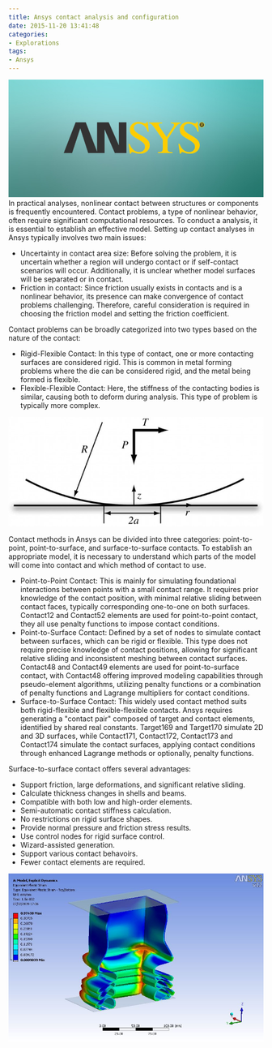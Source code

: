 ```yaml
---
title: Ansys contact analysis and configuration
date: 2015-11-20 13:41:48
categories:
- Explorations
tags:
- Ansys
---
```


![ANSYS](/uploads/images/0000/ANSYS.jpg)
In practical analyses, nonlinear contact between structures or components is frequently encountered. Contact problems, a type of nonlinear behavior, often require significant computational resources. To conduct a analysis, it is essential to establish an effective model. Setting up contact analyses in Ansys typically involves two main issues:

<!-- more -->

* Uncertainty in contact area size: Before solving the problem, it is uncertain whether a region will undergo contact or if self-contact scenarios will occur. Additionally, it is unclear whether model surfaces will be separated or in contact.
* Friction in contact: Since friction usually exists in contacts and is a nonlinear behavior, its presence can make convergence of contact problems challenging. Therefore, careful consideration is required in choosing the friction model and setting the friction coefficient.

Contact problems can be broadly categorized into two types based on the nature of the contact:

* Rigid-Flexible Contact: In this type of contact, one or more contacting surfaces are considered rigid. This is common in metal forming problems where the die can be considered rigid, and the metal being formed is flexible.
* Flexible-Flexible Contact: Here, the stiffness of the contacting bodies is similar, causing both to deform during analysis. This type of problem is typically more complex.

![Model](/uploads/images/2015/AnsysContactAnalysis1.jpg)

Contact methods in Ansys can be divided into three categories: point-to-point, point-to-surface, and surface-to-surface contacts. To establish an appropriate model, it is necessary to understand which parts of the model will come into contact and which method of contact to use.

* Point-to-Point Contact: This is mainly for simulating foundational interactions between points with a small contact range. It requires prior knowledge of the contact position, with minimal relative sliding between contact faces, typically corresponding one-to-one on both surfaces. Contact12 and Contact52 elements are used for point-to-point contact, they all use penalty functions to impose contact conditions.
* Point-to-Surface Contact: Defined by a set of nodes to simulate contact between surfaces, which can be rigid or flexible. This type does not require precise knowledge of contact positions, allowing for significant relative sliding and inconsistent meshing between contact surfaces. Contact48 and Contact49 elements are used for point-to-surface contact, with Contact48 offering improved modeling capabilities through pseudo-element algorithms, utilizing penalty functions or a combination of penalty functions and Lagrange multipliers for contact conditions.
* Surface-to-Surface Contact: This widely used contact method suits both rigid-flexible and flexible-flexible contacts. Ansys requires generating a "contact pair" composed of target and contact elements, identified by shared real constants. Target169 and Target170 simulate 2D and 3D surfaces, while Contact171, Contact172, Contact173 and Contact174 simulate the contact surfaces, applying contact conditions through enhanced Lagrange methods or optionally, penalty functions.

Surface-to-surface contact offers several advantages:

* Support friction, large deformations, and significant relative sliding.
* Calculate thickness changes in shells and beams.
* Compatible with both low and high-order elements.
* Semi-automatic contact stiffness calculation.
* No restrictions on rigid surface shapes.
* Provide normal pressure and friction stress results.
* Use control nodes for rigid surface control.
* Wizard-assisted generation.
* Support various contact behavoirs.
* Fewer contact elements are required.

![Model](/uploads/images/2015/AnsysContactAnalysis2.jpg)